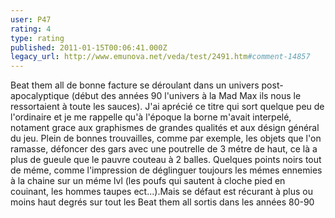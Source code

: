 ```yaml
---
user: P47
rating: 4
type: rating
published: 2011-01-15T00:06:41.000Z
legacy_url: http://www.emunova.net/veda/test/2491.htm#comment-14857
---
```

Beat them all de bonne facture se déroulant dans un univers post-apocalyptique (début des années 90 l'univers à la Mad Max ils nous le ressortaient à toute les sauces).
J'ai aprécié ce titre qui sort quelque peu de l'ordinaire et je me rappelle qu'à l'époque la borne m'avait interpelé, notament grace aux graphismes de grandes qualités et aux désign général du jeu.
Plein de bonnes trouvailles, comme par exemple, les objets que l'on ramasse, défoncer des gars avec une poutrelle de 3 métre de haut, ce là a plus de gueule que le pauvre couteau à 2 balles.
Quelques points noirs tout de méme, comme l'impression de déglinguer toujours les mémes ennemies à la chaine sur un méme lvl (les poufs qui sautent à cloche pied en couinant, les hommes taupes ect...).Mais se défaut est récurant à plus ou moins haut degrés sur tout les Beat them all sortis dans les années 80-90